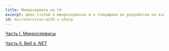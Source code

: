 ```yaml
---
title: Микросервисы на C#
excerpt: Цикл статей о микросервисах и о специфике их разработки на языке программирования C#.
id: microservices-with-c-sharp
---
```


[Часть I. Микросервисы](microservices)

[Часть II. Веб в .NET](web-in-dotnet)

